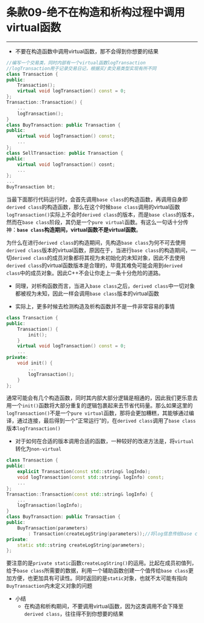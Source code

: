 # 条款09-绝不在构造和析构过程中调用virtual函数
---
+ 不要在构造函数中调用virtual函数，那不会得到你想要的结果
```cpp
//编写一个交易类，同时内部有一个virtual函数logTransaction
//logTransaction用于记录交易日记，根据买/卖交易类型实现有所不同
class Transaction {
public:
	Transaction();
	virtual void logTransaction() const = 0;
};
Transaction::Transaction() {
	...
	logTransaction();
}
class BuyTransaction: public Transaction {
public:
	virtual void logTransaction() const;
	...
};
class SellTransaction: public Transaction {
public:
	virtual void logTransaction() cosnt;
	...
};
...
BuyTransaction bt;
```

当最下面那行代码运行时，会首先调用`base class`的构造函数，再调用自身即`derived class`的构造函数，那么在这个时候`base class`调用的virtual函数`logTransaction()`实际上不会时`derived class`的版本，而是`base class`的版本，然而在`base class`阶段，其仍是一个`pure virtual`函数。有这么一句话十分传神：**`base class`构造期间，virtual函数不是virtual函数**。

为什么在进行`derived class`的构造期间，先构造`base class`为何不可去使用`derived class`版本的virtual函数，原因在于，当进行`base class`的构造期间，一切`derived class`的成员对象都将其视为未初始化的未知对象，因此不去使用`derived class`的virtual函数版本是合理的，毕竟其难免可能会用到`derived class`中的成员对象。因此C++不会让你走上一条十分危险的道路。

+ 同理，对析构函数而言，当进入`base class`之后，`derived class`中一切对象都被视为未知，因此一样会调用`base class`版本的virtual函数

+ 实际上，更多时候去检测构造及析构函数并不是一件非常容易的事情
```cpp
class Transaction {
public:
	Transaction() {
		init();
	}
	virtual void logTransaction() const = 0;
	...
private:
	void init() {
		...
		logTransaction();
	}
};
```

通常可能会有几个构造函数，同时其内部大部分逻辑是相通的，因此我们更乐意去用一个`init()`函数将大部分重复的逻辑包裹起来去节省代码量。那么如果这里的`logTransaction()`不是一个`pure virtual`函数，那将会更加糟糕，其能够通过编译，通过连接，最后得到一个“正常运行”的，在`derived class`调用了`base class`版本`logTransaction()`

+ 对于如何在合适的版本调用合适的函数，一种较好的改进方法是，将`virtual`转化为`non-virtual`
```cpp
class Transaction {
public:
	explicit Transaction(const std::string& logIndo);
	void logTransaction(const std::string& logInfo) const;
	...
};
Transaction::Transaction(const std::string& logInfo) {
	...
	logTransaction(logInfo);
}
class BuyTransaction: public Transaction {
public:
	BuyTransaction(parameters)
		: Transaction(createLogString(parameters));//将log信息传给base class构造函数
private:
	static std::string createLogString(parameters);
};
```

要注意的是`private static`函数`createLogString()`的运用。比起在成员初值列，给予`base class`所需要的数据，利用一个辅助函数创建一个值传给`base class`更加方便，也更加具有可读性。同时返回的是`static`对象，也就不太可能有指向`BuyTransaction`内未定义对象的问题

+ 小结
	+ 在构造和析构期间，不要调用virtual函数，因为这类调用不会下降至`derived class`，往往得不到你想要的结果